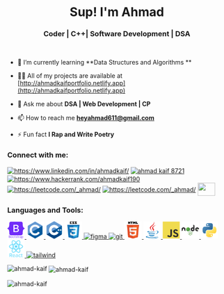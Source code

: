 

<h1 align="center">Sup! I'm Ahmad </h1>
<h3 align="center">Coder | C++| Software Development | DSA</h3>

<p align="left"> <a href="https://twitter.com/" target="blank"><img src="https://img.shields.io/twitter/follow/?logo=twitter&style=for-the-badge" alt="" /></a> </p>

- 🌱 I’m currently learning **Data Structures and Algorithms **

- 👨‍💻 All of my projects are available at [http://ahmadkaifportfolio.netlify.app](http://ahmadkaifportfolio.netlify.app)

- 💬 Ask me about **DSA | Web Development | CP**

- 📫 How to reach me **heyahmad611@gmail.com**

- ⚡ Fun fact **I Rap and Write Poetry**

<h3 align="left">Connect with me:</h3>
<p align="left">
<a href="https://linkedin.com/in/https://www.linkedin.com/in/ahmadkaif/" target="blank"><img align="center" src="https://raw.githubusercontent.com/rahuldkjain/github-profile-readme-generator/master/src/images/icons/Social/linked-in-alt.svg" alt="https://www.linkedin.com/in/ahmadkaif/" height="30" width="40" /></a>
<a href="https://www.youtube.com/c/ahmad kaif 8721" target="blank"><img align="center" src="https://raw.githubusercontent.com/rahuldkjain/github-profile-readme-generator/master/src/images/icons/Social/youtube.svg" alt="ahmad kaif 8721" height="30" width="40" /></a>
<a href="https://www.hackerrank.com/https://www.hackerrank.com/ahmadkaif190" target="blank"><img align="center" src="https://raw.githubusercontent.com/rahuldkjain/github-profile-readme-generator/master/src/images/icons/Social/hackerrank.svg" alt="https://www.hackerrank.com/ahmadkaif190" height="30" width="40" /></a>
<a href="https://leetcode.com/_Ahmad/" target="blank"><img align="center" src="https://raw.githubusercontent.com/rahuldkjain/github-profile-readme-generator/master/src/images/icons/Social/leet-code.svg" alt="https://leetcode.com/_ahmad/" height="30" width="40" /></a>
<a href="https://www.geeksforgeeks.org/user/hey_ahmad/" target="blank"><img align="center" src="https://upload.wikimedia.org/wikipedia/commons/thumb/4/43/GeeksforGeeks.svg/1280px-GeeksforGeeks.svg.png" alt="https://leetcode.com/_ahmad/" height="30" width="40" /></a>
<a href="https://codeforces.com/profile/Ahmad_Codes" target="blank"><img align="center" src="https://cdn.iconscout.com/icon/free/png-256/free-code-forces-3629285-3031869.png" height="30" width="40" /></a>
</p>

<h3 align="left">Languages and Tools:</h3>
<p align="left"> <a href="https://getbootstrap.com" target="_blank" rel="noreferrer"> <img src="https://raw.githubusercontent.com/devicons/devicon/master/icons/bootstrap/bootstrap-plain-wordmark.svg" alt="bootstrap" width="40" height="40"/> </a> <a href="https://www.cprogramming.com/" target="_blank" rel="noreferrer"> <img src="https://raw.githubusercontent.com/devicons/devicon/master/icons/c/c-original.svg" alt="c" width="40" height="40"/> </a> <a href="https://www.w3schools.com/cpp/" target="_blank" rel="noreferrer"> <img src="https://raw.githubusercontent.com/devicons/devicon/master/icons/cplusplus/cplusplus-original.svg" alt="cplusplus" width="40" height="40"/> </a> <a href="https://www.w3schools.com/css/" target="_blank" rel="noreferrer"> <img src="https://raw.githubusercontent.com/devicons/devicon/master/icons/css3/css3-original-wordmark.svg" alt="css3" width="40" height="40"/> </a> <a href="https://www.figma.com/" target="_blank" rel="noreferrer"> <img src="https://www.vectorlogo.zone/logos/figma/figma-icon.svg" alt="figma" width="40" height="40"/> </a> <a href="https://git-scm.com/" target="_blank" rel="noreferrer"> <img src="https://www.vectorlogo.zone/logos/git-scm/git-scm-icon.svg" alt="git" width="40" height="40"/> </a> <a href="https://www.w3.org/html/" target="_blank" rel="noreferrer"> <img src="https://raw.githubusercontent.com/devicons/devicon/master/icons/html5/html5-original-wordmark.svg" alt="html5" width="40" height="40"/> </a> <a href="https://www.java.com" target="_blank" rel="noreferrer"> <img src="https://raw.githubusercontent.com/devicons/devicon/master/icons/java/java-original.svg" alt="java" width="40" height="40"/> </a> <a href="https://developer.mozilla.org/en-US/docs/Web/JavaScript" target="_blank" rel="noreferrer"> <img src="https://raw.githubusercontent.com/devicons/devicon/master/icons/javascript/javascript-original.svg" alt="javascript" width="40" height="40"/> </a> <a href="https://nodejs.org" target="_blank" rel="noreferrer"> <img src="https://raw.githubusercontent.com/devicons/devicon/master/icons/nodejs/nodejs-original-wordmark.svg" alt="nodejs" width="40" height="40"/> </a> <a href="https://www.python.org" target="_blank" rel="noreferrer"> <img src="https://raw.githubusercontent.com/devicons/devicon/master/icons/python/python-original.svg" alt="python" width="40" height="40"/> </a> <a href="https://reactjs.org/" target="_blank" rel="noreferrer"> <img src="https://raw.githubusercontent.com/devicons/devicon/master/icons/react/react-original-wordmark.svg" alt="react" width="40" height="40"/> </a> <a href="https://tailwindcss.com/" target="_blank" rel="noreferrer"> <img src="https://www.vectorlogo.zone/logos/tailwindcss/tailwindcss-icon.svg" alt="tailwind" width="40" height="40"/> </a> </p>

<p><img align="left" src="https://github-readme-stats.vercel.app/api/top-langs?username=ahmad-kaif&show_icons=true&locale=en&layout=compact" alt="ahmad-kaif" /></p>

<p>&nbsp;<img align="center" src="https://github-readme-stats.vercel.app/api?username=ahmad-kaif&show_icons=true&locale=en" alt="ahmad-kaif" /></p>

<p><img align="center" src="https://github-readme-streak-stats.herokuapp.com/?user=ahmad-kaif&" alt="ahmad-kaif" /></p>

